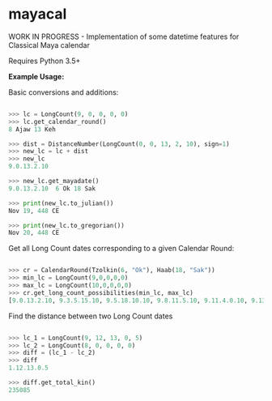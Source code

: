 # mayacal
WORK IN PROGRESS - Implementation of some datetime features for Classical Maya calendar

Requires Python 3.5+

**Example Usage:**


Basic conversions and additions:
```python

>>> lc = LongCount(9, 0, 0, 0, 0)
>>> lc.get_calendar_round()
8 Ajaw 13 Keh

>>> dist = DistanceNumber(LongCount(0, 0, 13, 2, 10), sign=1)
>>> new_lc = lc + dist
>>> new_lc
9.0.13.2.10

>>> new_lc.get_mayadate()
9.0.13.2.10  6 Ok 18 Sak

>>> print(new_lc.to_julian())
Nov 19, 448 CE

>>> print(new_lc.to_gregorian())
Nov 20, 448 CE

```

Get all Long Count dates corresponding to a given Calendar Round:
```python

>>> cr = CalendarRound(Tzolkin(6, "Ok"), Haab(18, "Sak"))
>>> min_lc = LongCount(9,0,0,0,0)
>>> max_lc = LongCount(10,0,0,0,0)
>>> cr.get_long_count_possibilities(min_lc, max_lc)
[9.0.13.2.10, 9.3.5.15.10, 9.5.18.10.10, 9.8.11.5.10, 9.11.4.0.10, 9.13.16.13.10, 9.16.9.8.10, 9.19.2.3.10]


```

Find the distance between two Long Count dates
```python

>>> lc_1 = LongCount(9, 12, 13, 0, 5)
>>> lc_2 = LongCount(8, 0, 0, 0, 0)
>>> diff = (lc_1 - lc_2)
>>> diff
1.12.13.0.5

>>> diff.get_total_kin()
235085
```
